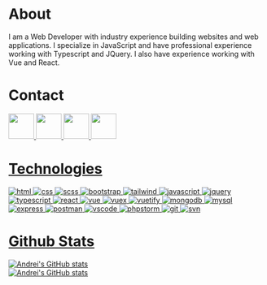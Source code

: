 # About
I am a Web Developer with industry experience building websites and web applications. I specialize in JavaScript and have professional experience working with Typescript and JQuery. I also have experience working with Vue and React.

# Contact
<a href = "mailto:pintilieandreiliviu@gmail.com">
  <img src="https://logodownload.org/wp-content/uploads/2018/03/gmail-logo-16.png" width="auto" height="50px"> 

<a target="_blank" href="https://linkedin.com/in/andrei-pintilie-061204199">
  <img src="https://nepa.com/wp-content/uploads/2017/09/linkedin-logo.png" width="auto" height="50px"> 

<a target="_blank" href="https://instagram.com/andreiliviuu/">
  <img src="https://upload.wikimedia.org/wikipedia/commons/thumb/e/e7/Instagram_logo_2016.svg/1200px-Instagram_logo_2016.svg.png" width="auto" height="50px"> 

<a target="_blank" href="https://facebook.com/pintilieandreiliviu/">
  <img src="https://www.facebook.com/images/fb_icon_325x325.png" width="auto" height="50px">

# Technologies

![html](https://img.shields.io/badge/Language-HTML5-ff8000?style=for-the-badge&logo=html&logoColor=white)
![css](https://img.shields.io/badge/Language-CSS3-264de4?style=for-the-badge&logo=html&logoColor=white)
![scss](https://img.shields.io/badge/Preprocessor-SCSS-C96195?style=for-the-badge&logo=html&logoColor=white)
![bootstrap](https://img.shields.io/badge/Framework-Bootstrap-7952B3?style=for-the-badge&logo=html&logoColor=white)
![tailwind](https://img.shields.io/badge/Framework-Tailwind-16becb?style=for-the-badge&logo=html&logoColor=white)
![javascript](https://img.shields.io/badge/Language-Javascript-F7DF1E?style=for-the-badge&logo=html&logoColor=white)
![jquery](https://img.shields.io/badge/Library-JQuery-0864A7?style=for-the-badge&logo=html&logoColor=white)
![typescript](https://img.shields.io/badge/Superset-Typescript-007acc?style=for-the-badge&logo=html&logoColor=white)
![react](https://img.shields.io/badge/Framework-React-0864A7?style=for-the-badge&logo=html&logoColor=white)
![vue](https://img.shields.io/badge/Framework-Vue-3FB27F?style=for-the-badge&logo=html&logoColor=white)
![vuex](https://img.shields.io/badge/Library-VueX-33475B?style=for-the-badge&logo=html&logoColor=white)
![vuetify](https://img.shields.io/badge/Library-Vuetify-7bc6ff?style=for-the-badge&logo=html&logoColor=white)
![mongodb](https://img.shields.io/badge/Language-MongoDB-4DB33D?style=for-the-badge&logo=html&logoColor=white)
![mysql](https://img.shields.io/badge/Language-MySQL-00758F?style=for-the-badge&logo=html&logoColor=white)
![express](https://img.shields.io/badge/Framework-Express-ff8000?style=for-the-badge&logo=html&logoColor=white)
![postman](https://img.shields.io/badge/Tool-Postman-ff6c37?style=for-the-badge&logo=html&logoColor=white)
![vscode](https://img.shields.io/badge/Tool-VSCode-2981b9?style=for-the-badge&logo=html&logoColor=white)
![phpstorm](https://img.shields.io/badge/Tool-PHPStorm-2981b9?style=for-the-badge&logo=html&logoColor=white)
![git](https://img.shields.io/badge/Tool-Git-809bc8?style=for-the-badge&logo=html&logoColor=white)
![svn](https://img.shields.io/badge/Tool-SVN-E84E31?style=for-the-badge&logo=html&logoColor=white)

# Github Stats

![Andrei's GitHub stats](https://github-readme-stats.vercel.app/api/top-langs/?username=andreipintilie&layout=compact)  
![Andrei's GitHub stats](https://github-readme-stats.vercel.app/api?username=andreipintilie&show_icons=true&theme=dark)

